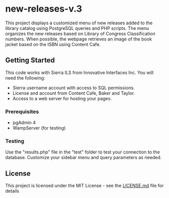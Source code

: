 # new-releases-v.3
This project displays a customized menu of new releases added to the library catalog using PostgreSQL queries and PHP scripts. The menu organizes the new releases based on Library of Congress Classification numbers. When possible, the webpage retrieves an image of the book jacket based on the ISBN using Content Cafe.

## Getting Started

This code works with Sierra ILS from Innovative Interfaces Inc.
You will need the following:
* Sierra username account with access to SQL permissions.
* License and account from Content Cafe, Baker and Taylor.
* Access to a web server for hosting your pages.

### Prerequisites

* pgAdmin 4
* WampServer (for testing)

### Testing

Use the "results.php" file in the "test" folder to test your connection to the database.
Customize your sidebar menu and query parameters as needed.

## License

This project is licensed under the MIT License - see the [LICENSE.md](LICENSE.md) file for details
